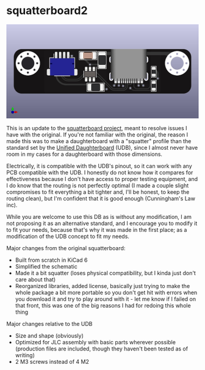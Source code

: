 # squatterboard2

![thumb](squatterboard2/squatterboard2top.jpg)

This is an update to the [squatterboard project](https://github.com/Croktopus/squatterboard), meant to resolve issues I have with the original. If you're not familiar with the original, the reason I made this was to make a daughterboard with a "squatter" profile than the standard set by the [Unified Daughterboard](https://github.com/ai03-2725/Unified-Daughterboard) (UDB), since I almost never have room in my cases for a daughterboard with those dimensions.

Electrically, it is compatible with the UDB's pinout, so it can work with any PCB compatible with the UDB. I honestly do not know how it compares for effectiveness because I don't have access to proper testing equipment, and I do know that the routing is not perfectly optimal (I made a couple slight compromises to fit everything a bit tighter and, I'll be honest, to keep the routing clean), but I'm confident that it is good enough (Cunningham's Law inc).

While you are welcome to use this DB as is without any modification, I am not proposing it as an alternative standard, and I encourage you to modify it to fit your needs, because that's why it was made in the first place; as a modification of the UDB concept to fit my needs.

Major changes from the original squatterboard:

* Built from scratch in KiCad 6
* Simplified the schematic
* Made it a bit squatter (loses physical compatibility, but I kinda just don't care about that)
* Reorganized libraries, added license, basically just trying to make the whole package a bit more portable so you don't get hit with errors when you download it and try to play around with it - let me know if I failed on that front, this was one of the big reasons I had for redoing this whole thing

Major changes relative to the UDB

* Size and shape (obviously)
* Optimized for JLC assembly with basic parts wherever possible (production files are included, though they haven't been tested as of writing)
* 2 M3 screws instead of 4 M2
